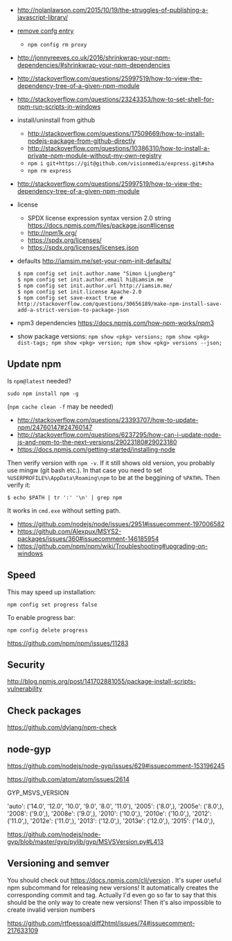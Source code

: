 - http://nolanlawson.com/2015/10/19/the-struggles-of-publishing-a-javascript-library/
- [remove confg entry](http://stackoverflow.com/questions/21228995/how-to-clear-https-proxy-setting-of-npm)
  - `npm config rm proxy`
- http://jonnyreeves.co.uk/2016/shrinkwrap-your-npm-dependencies/#shrinkwrap-your-npm-dependencies
- http://stackoverflow.com/questions/25997519/how-to-view-the-dependency-tree-of-a-given-npm-module
- http://stackoverflow.com/questions/23243353/how-to-set-shell-for-npm-run-scripts-in-windows
- install/uninstall from github
  - http://stackoverflow.com/questions/17509669/how-to-install-nodejs-package-from-github-directly
  - http://stackoverflow.com/questions/10386310/how-to-install-a-private-npm-module-without-my-own-registry
  - `npm i git+https://git@github.com/visionmedia/express.git#sha`
  - `npm rm express`
- http://stackoverflow.com/questions/25997519/how-to-view-the-dependency-tree-of-a-given-npm-module
- license
  - SPDX license expression syntax version 2.0 string https://docs.npmjs.com/files/package.json#license
  - http://npm1k.org/
  - https://spdx.org/licenses/
  - https://spdx.org/licenses/licenses.json
- defaults http://iamsim.me/set-your-npm-init-defaults/

  ```
  $ npm config set init.author.name "Simon Ljungberg"
  $ npm config set init.author.email hi@iamsim.me
  $ npm config set init.author.url http://iamsim.me/
  $ npm config set init.license Apache-2.0
  $ npm config set save-exact true # http://stackoverflow.com/questions/30656189/make-npm-install-save-add-a-strict-version-to-package-json
  ```
- npm3 dependencies https://docs.npmjs.com/how-npm-works/npm3
- show package versions: `npm show <pkg> versions; npm show <pkg> dist-tags; npm show <pkg> version; npm show <pkg> versions --json;`

## Update npm

Is `npm@latest` needed?

`sudo npm install npm -g`

(`npm cache clean -f` may be needed)

- http://stackoverflow.com/questions/23393707/how-to-update-npm/24760147#24760147
- http://stackoverflow.com/questions/6237295/how-can-i-update-node-js-and-npm-to-the-next-versions/29023180#29023180
- https://docs.npmjs.com/getting-started/installing-node

Then verify version with `npm -v`. If it still shows old version, you probably use mingw (git bash etc.). In that case you need to set `%USERPROFILE%\AppData\Roaming\npm` to be at the beggining of `%PATH%`. Then verify it:

```shell
$ echo $PATH | tr ':' '\n' | grep npm
```

It works in `cmd.exe` without setting path.

- https://github.com/nodejs/node/issues/2951#issuecomment-197006582
- https://github.com/Alexpux/MSYS2-packages/issues/360#issuecomment-146185954
- https://github.com/npm/npm/wiki/Troubleshooting#upgrading-on-windows

## Speed

This may speed up installation:

`npm config set progress false`

To enable progress bar:

`npm config delete progress`

https://github.com/npm/npm/issues/11283

## Security

http://blog.npmjs.org/post/141702881055/package-install-scripts-vulnerability

## Check packages

https://github.com/dylang/npm-check

## node-gyp

https://github.com/nodejs/node-gyp/issues/629#issuecomment-153196245

https://github.com/atom/atom/issues/2614

GYP_MSVS_VERSION

'auto': ('14.0', '12.0', '10.0', '9.0', '8.0', '11.0'),
'2005': ('8.0',),
'2005e': ('8.0',),
'2008': ('9.0',),
'2008e': ('9.0',),
'2010': ('10.0',),
'2010e': ('10.0',),
'2012': ('11.0',),
'2012e': ('11.0',),
'2013': ('12.0',),
'2013e': ('12.0',),
'2015': ('14.0',),

https://github.com/nodejs/node-gyp/blob/master/gyp/pylib/gyp/MSVSVersion.py#L413

## Versioning and semver

You should check out https://docs.npmjs.com/cli/version .
It's super useful npm subcommand for releasing new versions!
It automatically creates the corresponding commit and tag.
Actually I'd even go so far to say that this should be the only way to create new versions!
Then it's also impossible to create invalid version numbers

https://github.com/rtfpessoa/diff2html/issues/74#issuecomment-217633109

